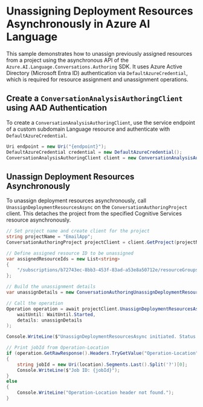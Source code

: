 # Unassigning Deployment Resources Asynchronously in Azure AI Language

This sample demonstrates how to unassign previously assigned resources from a project using the asynchronous API of the `Azure.AI.Language.Conversations.Authoring` SDK.
It uses Azure Active Directory (Microsoft Entra ID) authentication via `DefaultAzureCredential`, which is required for resource assignment and unassignment operations.

## Create a `ConversationAnalysisAuthoringClient` using AAD Authentication

To create a `ConversationAnalysisAuthoringClient`, use the service endpoint of a custom subdomain Language resource and authenticate with `DefaultAzureCredential`.

```C# Snippet:AnalyzeConversationAuthoring_CreateWithDefaultAzureCredential
Uri endpoint = new Uri("{endpoint}");
DefaultAzureCredential credential = new DefaultAzureCredential();
ConversationAnalysisAuthoringClient client = new ConversationAnalysisAuthoringClient(endpoint, credential);
```

## Unassign Deployment Resources Asynchronously

To unassign deployment resources asynchronously, call `UnassignDeploymentResourcesAsync` on the `ConversationAuthoringProject` client. This detaches the project from the specified Cognitive Services resource asynchronously.

```C# Snippet:Sample18_ConversationsAuthoring_UnassignDeploymentResourcesAsync
// Set project name and create client for the project
string projectName = "EmailApp";
ConversationAuthoringProject projectClient = client.GetProject(projectName);

// Define assigned resource ID to be unassigned
var assignedResourceIds = new List<string>
{
    "/subscriptions/b72743ec-8bb3-453f-83ad-a53e8a50712e/resourceGroups/language-sdk-rg/providers/Microsoft.CognitiveServices/accounts/sdk-test-02"
};

// Build the unassignment details
var unassignDetails = new ConversationAuthoringUnassignDeploymentResourcesDetails(assignedResourceIds);

// Call the operation
Operation operation = await projectClient.UnassignDeploymentResourcesAsync(
    waitUntil: WaitUntil.Started,
    details: unassignDetails
);

Console.WriteLine($"UnassignDeploymentResourcesAsync initiated. Status: {operation.GetRawResponse().Status}");

// Print jobId from Operation-Location
if (operation.GetRawResponse().Headers.TryGetValue("Operation-Location", out string location))
{
    string jobId = new Uri(location).Segments.Last().Split('?')[0];
    Console.WriteLine($"Job ID: {jobId}");
}
else
{
    Console.WriteLine("Operation-Location header not found.");
}
```
